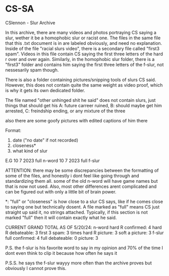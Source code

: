 # CS-SA
CSlennon - Slur Archive

In this archive, there are many videos and photos 
portraying CS saying a slur, wether it be a homophobic 
slur or racist one. The files in the same file that this
.txt document is in are labeled obviously, and need no
explanation. Inside of the file "racial slurs video",
there is a secondary file called "first3 spam". Videos in
this file contain CS saying the first three letters of
the hard r over and over again. Similarly, in the homophobic
slur folder, there is a "first3" folder and contains him 
saying the first three letters of the f-slur, not 
nessesarily spam though.

There is also a folder containing pictures/snipping tools of
slurs CS said. However, this does not contain quite the same
 weight as video proof, which is why
it gets its own dedicated folder.

The file named "other unhinged shit he said" does not
contain slurs, just things that should get his
A: future carreer ruined, B: should maybe get him
arrested, C: freindship ending, or any mixture of the three

also there are some goofy pictures with edited captions
of him there


Format:

1. date ("no date" if not recorded)
2. closeness*
3. what kind of slur

E.G
10 7 2023 full n-word
10 7 2023 full f-slur

ATTENTION:
there may be some discrepancies between the formatting of 
some of the files, and honestly i dont feel like going 
through and standardizing them all. some of the old n-word
will have game names but that is now not used. Also, most
other differences arent complicated and can be figured out
with only a little bit of brain power.

*: "full" or "closeness" is how close to a slur CS says, like
if he comes close to saying one but technically dosent. A file
marked as "full" means CS just straight up said it, no strings
attached. 
Typically, if this section is not marked "full" then it will
 contain 
exactly what he said. 

CURRENT GRAND TOTAL AS OF 5/20/24:
n-word
   hard R confirmed: 4
   hard R debateable: 3
   first 3 spam: 3 times
   hard R picture: 3
   soft a picture: 3
f-slur
   full confirmed: 4
   full debateable: 0
   picture: 3

P.S. the f-slur is his favorite word to say in my opinion and
70% of the time I dont even think to clip it because how often
he says it

P.S.S. he says the f-slur wayyy more often than the archive
proves but obviously I cannot prove this.
  
